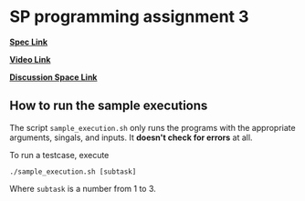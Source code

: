 # SP programming assignment 3

**[Spec Link](https://hackmd.io/Yl3brX-BQnSibLDda5GJ7g?view)**

**[Video Link](https://www.youtube.com/watch?v=KmZqkBoFEYU)**

**[Discussion Space Link](https://github.com/NTU-SP/SP_HW3_release/discussions)**

## How to run the sample executions

The script `sample_execution.sh` only runs the programs with the appropriate arguments, singals, and inputs. It **doesn't check for errors** at all.

To run a testcase, execute

```
./sample_execution.sh [subtask]
```

Where `subtask` is a number from 1 to 3.
